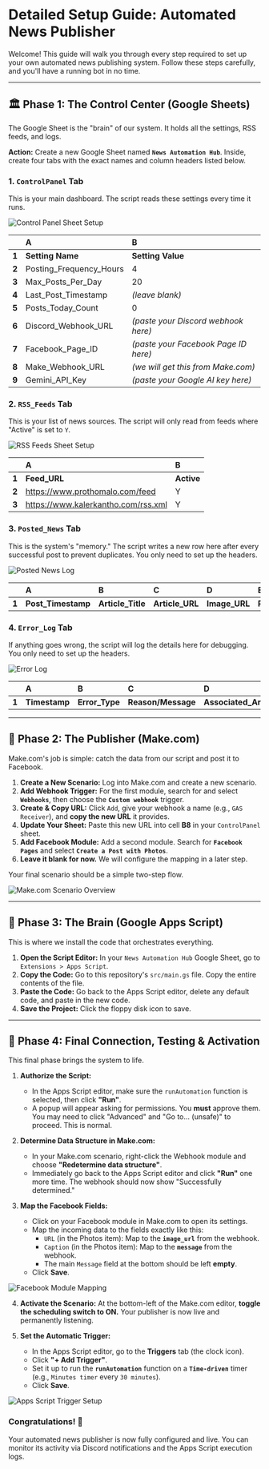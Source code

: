# Detailed Setup Guide: Automated News Publisher

Welcome! This guide will walk you through every step required to set up your own automated news publishing system. Follow these steps carefully, and you'll have a running bot in no time.

---

## 🏛️ Phase 1: The Control Center (Google Sheets)

The Google Sheet is the "brain" of our system. It holds all the settings, RSS feeds, and logs.

**Action:** Create a new Google Sheet named **`News Automation Hub`**. Inside, create four tabs with the exact names and column headers listed below.

### 1. `ControlPanel` Tab

This is your main dashboard. The script reads these settings every time it runs.

![Control Panel Sheet Setup](https://github.com/Shawon-Miah/Facebook-Automatic-AI-News-Scrapper---Publisher/blob/main/assets/screenshots/controlpannelScreenshot%202025-08-07%20232602.png?raw=true)

| | A | B |
| :--- | :--- | :--- |
| **1**| **Setting Name** | **Setting Value** |
| **2**| Posting_Frequency_Hours | 4 |
| **3**| Max_Posts_Per_Day | 20 |
| **4**| Last_Post_Timestamp | *(leave blank)* |
| **5**| Posts_Today_Count | 0 |
| **6**| Discord_Webhook_URL | *(paste your Discord webhook here)* |
| **7**| Facebook_Page_ID | *(paste your Facebook Page ID here)*|
| **8**| Make_Webhook_URL | *(we will get this from Make.com)*|
| **9**| Gemini_API_Key | *(paste your Google AI key here)* |

### 2. `RSS_Feeds` Tab

This is your list of news sources. The script will only read from feeds where "Active" is set to `Y`.

![RSS Feeds Sheet Setup](https://github.com/Shawon-Miah/Facebook-Automatic-AI-News-Scrapper---Publisher/blob/main/assets/screenshots/rssfeedScreenshot%202025-08-07%20232647.png?raw=true)

| | A | B |
| :--- | :--- | :--- |
| **1**| **Feed_URL** | **Active** |
| **2**| https://www.prothomalo.com/feed | Y |
| **3**| https://www.kalerkantho.com/rss.xml | Y |

### 3. `Posted_News` Tab

This is the system's "memory." The script writes a new row here after every successful post to prevent duplicates. You only need to set up the headers.

![Posted News Log](https://github.com/Shawon-Miah/Facebook-Automatic-AI-News-Scrapper---Publisher/blob/main/assets/screenshots/postednewsScreenshot%202025-08-07%20232722.png?raw=true)

| | A | B | C | D | E |
| :--- | :--- | :--- | :--- | :--- | :--- |
| **1**| **Post_Timestamp** | **Article_Title** | **Article_URL**| **Image_URL** | **Post_ID_Status**|

### 4. `Error_Log` Tab

If anything goes wrong, the script will log the details here for debugging. You only need to set up the headers.

![Error Log](https://github.com/Shawon-Miah/Facebook-Automatic-AI-News-Scrapper---Publisher/blob/main/assets/screenshots/ErrorlogScreenshot%202025-08-07%20232738.png?raw=true)

| | A | B | C | D |
| :--- | :--- | :--- | :--- | :--- |
| **1**| **Timestamp** | **Error_Type** | **Reason/Message**| **Associated_Article** |

---

## 🤖 Phase 2: The Publisher (Make.com)

Make.com's job is simple: catch the data from our script and post it to Facebook.

1.  **Create a New Scenario:** Log into Make.com and create a new scenario.
2.  **Add Webhook Trigger:** For the first module, search for and select **`Webhooks`**, then choose the **`Custom webhook`** trigger.
3.  **Create & Copy URL:** Click `Add`, give your webhook a name (e.g., `GAS Receiver`), and **copy the new URL** it provides.
4.  **Update Your Sheet:** Paste this new URL into cell **B8** in your `ControlPanel` sheet.
5.  **Add Facebook Module:** Add a second module. Search for **`Facebook Pages`** and select **`Create a Post with Photos`**.
6.  **Leave it blank for now.** We will configure the mapping in a later step.

Your final scenario should be a simple two-step flow.

![Make.com Scenario Overview](https://github.com/Shawon-Miah/Facebook-Automatic-AI-News-Scrapper---Publisher/blob/main/assets/screenshots/make1stScreenshot%202025-08-07%20232941.png?raw=true)

---

## 🧠 Phase 3: The Brain (Google Apps Script)

This is where we install the code that orchestrates everything.

1.  **Open the Script Editor:** In your `News Automation Hub` Google Sheet, go to `Extensions > Apps Script`.
2.  **Copy the Code:** Go to this repository's `src/main.gs` file. Copy the entire contents of the file.
3.  **Paste the Code:** Go back to the Apps Script editor, delete any default code, and paste in the new code.
4.  **Save the Project:** Click the floppy disk icon to save.

---

## 🚀 Phase 4: Final Connection, Testing & Activation

This final phase brings the system to life.

1.  **Authorize the Script:**
    *   In the Apps Script editor, make sure the `runAutomation` function is selected, then click **"Run"**.
    *   A popup will appear asking for permissions. You **must** approve them. You may need to click "Advanced" and "Go to... (unsafe)" to proceed. This is normal.

2.  **Determine Data Structure in Make.com:**
    *   In your Make.com scenario, right-click the Webhook module and choose **"Redetermine data structure"**.
    *   Immediately go back to the Apps Script editor and click **"Run"** one more time. The webhook should now show "Successfully determined."

3.  **Map the Facebook Fields:**
    *   Click on your Facebook module in Make.com to open its settings.
    *   Map the incoming data to the fields exactly like this:
        *   `URL` (in the Photos item): Map to the **`image_url`** from the webhook.
        *   `Caption` (in the Photos item): Map to the **`message`** from the webhook.
        *   The main `Message` field at the bottom should be left **empty**.
    *   Click **Save**.

![Facebook Module Mapping](https://github.com/Shawon-Miah/Facebook-Automatic-AI-News-Scrapper---Publisher/blob/main/assets/screenshots/make2ndScreenshot%202025-08-07%20232954.png?raw=true)

4.  **Activate the Scenario:** At the bottom-left of the Make.com editor, **toggle the scheduling switch to ON.** Your publisher is now live and permanently listening.

5.  **Set the Automatic Trigger:**
    *   In the Apps Script editor, go to the **Triggers** tab (the clock icon).
    *   Click **"+ Add Trigger"**.
    *   Set it up to run the **`runAutomation`** function on a **`Time-driven`** timer (e.g., `Minutes timer` every `30 minutes`).
    *   Click **Save**.

![Apps Script Trigger Setup](https://github.com/Shawon-Miah/Facebook-Automatic-AI-News-Scrapper---Publisher/blob/main/assets/screenshots/triggerScreenshot%202025-08-07%20232837.png?raw=true)

### Congratulations! 🎉

Your automated news publisher is now fully configured and live. You can monitor its activity via Discord notifications and the Apps Script execution logs.
